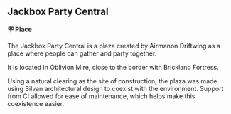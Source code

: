 ## Jackbox Party Central

**🪧 Place**

The Jackbox Party Central is a plaza created by Airmanon Driftwing as a place where people can gather and party together. 

It is located in Oblivion Mire, close to the border with Brickland Fortress.

Using a natural clearing as the site of construction, the plaza was made using Silvan architectural design to coexist with the environment. Support from CI allowed for ease of maintenance, which helps make this coexistence easier.

<!---
keywords: oblivion, mire, brickland, fortress, airmanon, driftwing, silvan, ci, party, plaza
aliases: 
-->